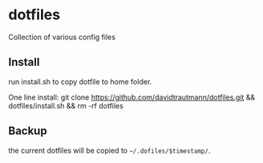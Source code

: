 dotfiles
========

Collection of various config files

## Install

run install.sh to copy dotfile to home folder.

One line install:
	git clone https://github.com/davidtrautmann/dotfiles.git && dotfiles/install.sh && rm -rf dotfiles

## Backup

the current dotfiles will be copied to ```~/.dofiles/$timestamp/```.
